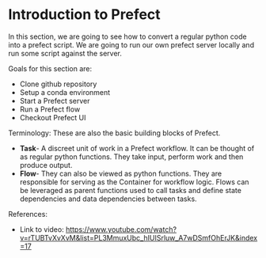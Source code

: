 # Introduction to Prefect

In this section, we are going to see how to convert a regular python code into a prefect script. We are going to run our own prefect server locally and run some script against the server.

Goals for this section are:
- Clone github repository
- Setup a conda environment
- Start a Prefect server
- Run a Prefect flow
- Checkout Prefect UI

Terminology:
These are also the basic building blocks of Prefect. 
- **Task**- A discreet unit of work in a Prefect workflow. It can be thought of as regular python functions. They take input, perform work and then produce output. 
- **Flow**- They can also be viewed as python functions. They are responsible for serving as the Container for workflow logic. Flows can be leveraged as parent functions used to call tasks and define state dependencies and data dependencies between tasks.



References:

* Link to video: https://www.youtube.com/watch?v=rTUBTvXvXvM&list=PL3MmuxUbc_hIUISrluw_A7wDSmfOhErJK&index=17

